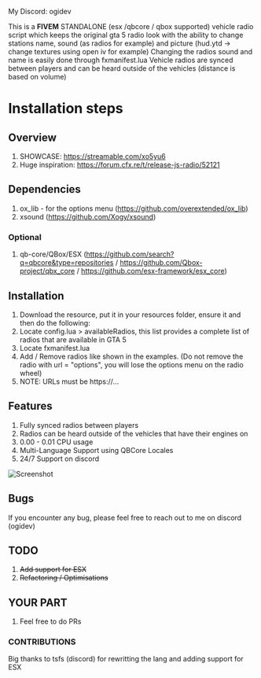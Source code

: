 
My Discord: ogidev

<p>
    This is a <b>FIVEM</b> STANDALONE (esx /qbcore / qbox supported) vehicle radio script which keeps the original gta 5 radio look with the ability to change stations name, sound (as radios for example) and picture (hud.ytd -> change textures using open iv for example)
    Changing the radios sound and name is easily done through fxmanifest.lua
    Vehicle radios are synced between players and can be heard outside of the vehicles (distance is based on volume)
</p>

# Installation steps

## Overview

1. SHOWCASE: https://streamable.com/xo5yu6
2. Huge inspiration: https://forum.cfx.re/t/release-js-radio/52121

## Dependencies

1. ox_lib - for the options menu (https://github.com/overextended/ox_lib)
2. xsound (https://github.com/Xogy/xsound)

### Optional

1. qb-core/QBox/ESX (https://github.com/search?q=qbcore&type=repositories / https://github.com/Qbox-project/qbx_core / https://github.com/esx-framework/esx_core)

## Installation

1. Download the resource, put it in your resources folder, ensure it and then do the following:
2. Locate config.lua > availableRadios, this list provides a complete list of radios that are available in GTA 5
3. Locate fxmanifest.lua
4. Add / Remove radios like shown in the examples. (Do not remove the radio with url = "options", you will lose the options menu on the radio wheel)
5. NOTE: URLs must be https://...

## Features

1. Fully synced radios between players
2. Radios can be heard outside of the vehicles that have their engines on
3. 0.00 - 0.01 CPU usage
4. Multi-Language Support using QBCore Locales
5. 24/7 Support on discord

![Screenshot](https://cdn.discordapp.com/attachments/1173699009806860308/1173699010482151454/image.png?ex=6564e762&is=65527262&hm=3581b96296c25881a8c668c6c528f5f5ffe977d2aca730bfc762661a4546fea7&)

## Bugs

If you encounter any bug, please feel free to reach out to me on discord (ogidev)

## TODO

1. ~~Add support for ESX~~
2. ~~Refactoring / Optimisations~~

## YOUR PART

1. Feel free to do PRs
### CONTRIBUTIONS

Big thanks to tsfs (discord) for rewritting the lang and adding support for ESX 